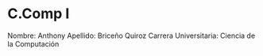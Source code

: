 # C.Comp I 
Nombre: Anthony 
Apellido: Briceño Quiroz
Carrera Universitaria: Ciencia de la Computación
